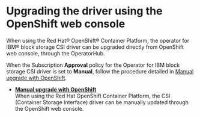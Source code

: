 # Upgrading the driver using the OpenShift web console

When using the Red Hat® OpenShift® Container Platform, the operator for IBM® block storage CSI driver can be upgraded directly from OpenShift web console, through the OperatorHub.

When the Subscription **Approval** policy for the Operator for IBM block storage CSI driver is set to **Manual**, follow the procedure detailed in [Manual upgrade with OpenShift](csi_ug_upgrade_ocp_manual.md).

-   **[Manual upgrade with OpenShift](csi_ug_upgrade_ocp_manual.md)**  
When using the Red Hat OpenShift Container Platform, the CSI \(Container Storage Interface\) driver can be manually updated through the OpenShift web console.


